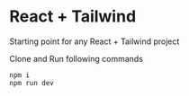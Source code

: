 # React + Tailwind 
Starting point for any React + Tailwind project

Clone and Run following commands
```
npm i
npm run dev
```

